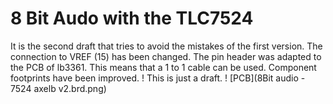 8 Bit Audo with the TLC7524
===========================

It is the second draft that tries to avoid the mistakes of the first version. The connection to VREF (15) has been changed. The pin header was adapted to the PCB of lb3361. This means that a 1 to 1 cable can be used. Component footprints have been improved.
! This is just a draft.
! [PCB](8Bit audio - 7524 axelb v2.brd.png)
